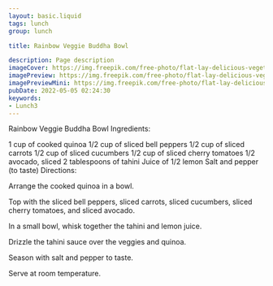 ```yaml
---
layout: basic.liquid
tags: lunch
group: lunch

title: Rainbow Veggie Buddha Bowl

description: Page description
imageCover: https://img.freepik.com/free-photo/flat-lay-delicious-vegetarian-food-bowl_23-2148847450.jpg?w=740&t=st=1677100499~exp=1677101099~hmac=d547b97084cfd913fe63d4b33dbd8c971725fd3dfefbd565f983e5a3ff532895
imagePreview: https://img.freepik.com/free-photo/flat-lay-delicious-vegetarian-food-bowl_23-2148847450.jpg?w=740&t=st=1677100499~exp=1677101099~hmac=d547b97084cfd913fe63d4b33dbd8c971725fd3dfefbd565f983e5a3ff532895
imagePreviewMini: https://img.freepik.com/free-photo/flat-lay-delicious-vegetarian-food-bowl_23-2148847450.jpg?w=740&t=st=1677100499~exp=1677101099~hmac=d547b97084cfd913fe63d4b33dbd8c971725fd3dfefbd565f983e5a3ff532895
pubDate: 2022-05-05 02:24:30
keywords:
- Lunch3
---
```


Rainbow Veggie Buddha Bowl
Ingredients:

1 cup of cooked quinoa
1/2 cup of sliced bell peppers
1/2 cup of sliced carrots
1/2 cup of sliced cucumbers
1/2 cup of sliced cherry tomatoes
1/2 avocado, sliced
2 tablespoons of tahini
Juice of 1/2 lemon
Salt and pepper (to taste)
Directions:

Arrange the cooked quinoa in a bowl.

Top with the sliced bell peppers, sliced carrots, sliced cucumbers, sliced cherry tomatoes, and sliced avocado.

In a small bowl, whisk together the tahini and lemon juice.

Drizzle the tahini sauce over the veggies and quinoa.

Season with salt and pepper to taste.

Serve at room temperature.